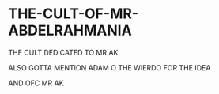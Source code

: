 # THE-CULT-OF-MR-ABDELRAHMANIA
THE CULT DEDICATED TO MR AK 

ALSO GOTTA MENTION ADAM O THE WIERDO FOR THE IDEA 

AND OFC MR AK 



